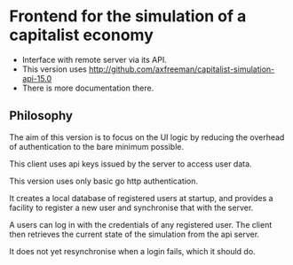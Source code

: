 # Frontend for the simulation of a capitalist economy  
* Interface with remote server via its API.  
* This version uses http://github.com/axfreeman/capitalist-simulation-api-15.0    
* There is more documentation there.
     
## Philosophy
The aim of this version is to focus on the UI logic by reducing the overhead of authentication to the bare minimum possible.  

This client uses api keys issued by the server to access user data.  

This version uses only basic go http authentication.  

It creates a local database of registered users at startup, and provides a facility to register a new user and synchronise that with the server.  

A users can log in with the credentials of any registered user. The client then retrieves the current state of the simulation from the api server.  

It does not yet resynchronise when a login fails, which it should do.
